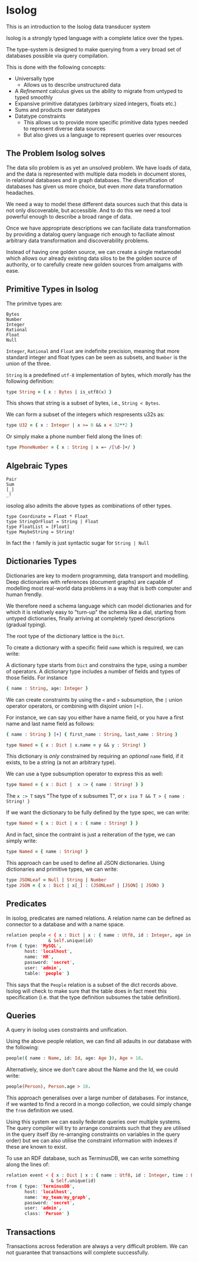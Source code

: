 # Isolog

This is an introduction to the Isolog data transducer system

Isolog is a strongly typed language with a complete latice over the
types.

The type-system is designed to make querying from a very broad set of
databases possible via query compilation.

This is done with the following concepts:

* Universally type
  - Allows us to describe unstructured data
* A *Refinement* calculus gives us the ability to migrate from untyped
  to typed smoothly
* Expansive primitive datatypes (arbitrary sized integers, floats etc.)
* Sums and products over datatypes
* Datatype constraints
  - This allows us to provide more specific primitive data types
    needed to represent diverse data sources
  - But also gives us a language to represent queries over resources

## The Problem Isolog solves

The data silo problem is as yet an unsolved problem. We have loads of
data, and the data is represented with multiple data models in
document stores, in relational databases and in graph databases. The
diversification of databases has given us more choice, but even *more*
data transformation headaches.

We need a way to model these different data sources such that this
data is not only discoverable, but accessible. And to do this we need
a tool powerful enough to describe a broad range of data.

Once we have appropriate descriptions we can faciliate data
transformation by providing a datalog query language rich enough to
faciliate almost arbitrary data transformation and discoverability
problems.

Instead of having one golden source, we can create a single metamodel
which allows our already existing data silos to be the golden source
of authority, or to carefully create new golden sources from amalgams
with ease.

## Primitive Types in Isolog

The primitve types are:

```
Bytes
Number
Integer
Rational
Float
Null
```

`Integer`, `Rational` and `Float` are indefinite precision, meaning
that more standard integer and float types can be seen as subsets, and
`Number` is the union of the three.

`String` is a predefined `utf-8` implementation of bytes, which
*morally* has the following definition:

```prolog
type String = { x : Bytes | is_utf8(x) }
```

This shows that string is a subset of bytes, i.e., `String < Bytes`.

We can form a subset of the integers which respresents u32s as:

```prolog
type U32 = { x : Integer | x >= 0 && x < 32**2 }
```

Or simply make a phone number field along the lines of:

```prolog
type PhoneNumber = { x : String | x =~ /[\d-]+/ }
```

## Algebraic Types

```
Pair
Sum
[_]
_!
```

iosolog also admits the above types as combinations of other
types.

```
type Coordinate = Float * Float
type StringOrFloat = String | Float
type FloatList = [Float]
type MaybeString = String!
```

In fact the `!` family is just syntactic sugar for `String | Null`

## Dictionaries Types

Dictionaries are key to modern programming, data transport and
modelling. Deep dictionaries with references (document graphs) are
capable of modelling most real-world data problems in a way that is
both computer and human frendly.

We therefore need a schema language which can model dictionaries and
for which it is relatively easy to "turn-up" the schema like a dial,
starting from untyped dictionaries, finally arriving at completely
typed descriptions (gradual typing).

The root type of the dictionary lattice is the `Dict`.

To create a dictionary with a specific field `name` which is required,
we can write:

A dictionary type starts from `Dict` and constrains the type, using a
number of operators. A dictionary type includes a number of fields and
types of those fields. For instance

```prolog
{ name : String, age: Integer }
```

We can create constraints by using the `<` and `>` subsumption, the
`|` union operator operators, or combining with disjoint union `[+]`.

For instance, we can say you either have a name field, or you have a
first name and last name field as follows:

```prolog
{ name : String } [+] { first_name : String, last_name : String }
```

```prolog
type Named = { x : Dict | x.name = y && y : String! }
```

This dictionary is *only* constrained by requiring an *optional*
`name` field, if it exists, to be a string (a not an arbitrary
type).

We can use a type subsumption operator to express this as well:

```prolog
type Named = { x : Dict |  x :> { name : String! } }
```

The `x :> T` says "The type of x subsumes T", or `x isa T && T > { name : String! }`

If we want the dictionary to be fully defined by the type spec, we can write:

```prolog
type Named = { x : Dict | x : { name : String! } }
```

And in fact, since the contraint is just a reiteration of the type, we can simply write:

```prolog
type Named = { name : String! }
```

This approach can be used to define all JSON dictionaries. Using
dictionaries and primitive types, we can write:

```prolog
type JSONLeaf = Null | String | Number
type JSON = { x : Dict | x[_] : (JSONLeaf | [JSON] | JSON) }
```

## Predicates

In isolog, predicates are named relations. A relation name can be
defined as connector to a database and with a name space.

```prolog
relation people < { x : Dict | x : { name : Utf8, id : Integer, age in Integer }}
                & Self.unique(id)
from { type: 'MySQL',
       host: 'localhost',
       name: 'HR',
       password: 'secret',
       user: 'admin',
       table: 'people' }
```

This says that the `People` relation is a subset of the dict records
above. Isolog will check to make sure that the table does in fact meet
this specification (i.e. that the type definition subsumes the table
definition).

## Queries

A query in isolog uses constraints and unification.

Using the above people relation, we can find all adaults in our
database with the following:

```prolog
people({ name : Name, id: Id, age: Age }), Age > 18.
```

Alternatively, since we don't care about the Name and the Id, we could write:

```prolog
people(Person), Person.age > 18.
```

This approach generalises over a large number of databases. For
instance, if we wanted to find a record in a mongo collection, we
could simply change the `from` definition we used.

Using this system we can easily federate queries over multiple
systems. The query compiler will try to arrange constraints such that
they are utilised in the query itself (by re-arranging constraints on
variables in the query order) but we can also utilise the constraint
information with indexes if these are known to exist.

To use an RDF database, such as TerminusDB, we can write something
along the lines of:

```prolog
relation event < { x : Dict | x : { name : Utf8, id : Integer, time : DateTime }}
                 & Self.unique(id)
from { type: 'TerminusDB',
       host: 'localhost',
       name: 'my_team/my_graph',
       password: 'secret',
       user: 'admin',
       class: 'Person' }
```

## Transactions

Transactions across federation are always a very difficult problem. We
can not guarantee that transactions will complete successfully.
